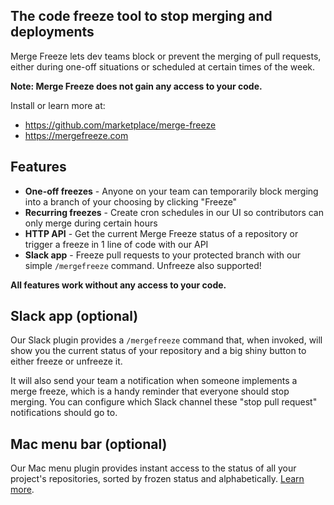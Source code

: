 The code freeze tool to stop merging and deployments
-------------------------------------------------------

Merge Freeze lets dev teams block or prevent the merging of pull requests, either during one-off situations or scheduled at certain times of the week.

**Note: Merge Freeze does not gain any access to your code.**

Install or learn more at:
* https://github.com/marketplace/merge-freeze
* https://mergefreeze.com

## Features
* **One-off freezes** - Anyone on your team can temporarily block merging into a branch of your choosing by clicking "Freeze"
* **Recurring freezes** - Create cron schedules in our UI so contributors can only merge during certain hours
* **HTTP API** - Get the current Merge Freeze status of a repository or trigger a freeze in 1 line of code with our API
* **Slack app** - Freeze pull requests to your protected branch with our simple `/mergefreeze` command. Unfreeze also supported!

**All features work without any access to your code.**

## Slack app (optional)

Our Slack plugin provides a `/mergefreeze` command that, when invoked, will show you the current status of your repository and a big shiny button to either freeze or unfreeze it.

It will also send your team a notification when someone implements a merge freeze,  which is a handy reminder that everyone should stop merging. You can configure which Slack channel these "stop pull request" notifications should go to.

## Mac menu bar (optional)

Our Mac menu plugin provides instant access to the status of all your project's repositories, sorted by frozen status and alphabetically. [Learn more](https://github.com/Merge-Freeze/mac-menu-plugin).
